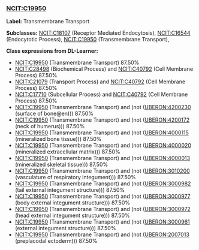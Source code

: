 
### [NCIT:C19950](http://purl.obolibrary.org/obo/NCIT_C19950)
**Label:** Transmembrane Transport

**Subclasses:** [NCIT:C18107](http://purl.obolibrary.org/obo/NCIT_C18107) (Receptor Mediated Endocytosis), [NCIT:C16544](http://purl.obolibrary.org/obo/NCIT_C16544) (Endocytotic Process), [NCIT:C19950](http://purl.obolibrary.org/obo/NCIT_C19950) (Transmembrane Transport), 

**Class expressions from DL-Learner:**

- [NCIT:C19950](http://purl.obolibrary.org/obo/NCIT_C19950) (Transmembrane Transport) 87.50%
- [NCIT:C28498](http://purl.obolibrary.org/obo/NCIT_C28498) (Biochemical Process) and [NCIT:C40792](http://purl.obolibrary.org/obo/NCIT_C40792) (Cell Membrane Process) 87.50%
- [NCIT:C21079](http://purl.obolibrary.org/obo/NCIT_C21079) (Transport Process) and [NCIT:C40792](http://purl.obolibrary.org/obo/NCIT_C40792) (Cell Membrane Process) 87.50%
- [NCIT:C17710](http://purl.obolibrary.org/obo/NCIT_C17710) (Subcellular Process) and [NCIT:C40792](http://purl.obolibrary.org/obo/NCIT_C40792) (Cell Membrane Process) 87.50%
- [NCIT:C19950](http://purl.obolibrary.org/obo/NCIT_C19950) (Transmembrane Transport) and (not ([UBERON:4200230](http://purl.obolibrary.org/obo/UBERON_4200230) (surface of bone@en))) 87.50%
- [NCIT:C19950](http://purl.obolibrary.org/obo/NCIT_C19950) (Transmembrane Transport) and (not ([UBERON:4200172](http://purl.obolibrary.org/obo/UBERON_4200172) (neck of humerus))) 87.50%
- [NCIT:C19950](http://purl.obolibrary.org/obo/NCIT_C19950) (Transmembrane Transport) and (not ([UBERON:4000115](http://purl.obolibrary.org/obo/UBERON_4000115) (mineralized bone tissue))) 87.50%
- [NCIT:C19950](http://purl.obolibrary.org/obo/NCIT_C19950) (Transmembrane Transport) and (not ([UBERON:4000020](http://purl.obolibrary.org/obo/UBERON_4000020) (mineralized extracellular matrix))) 87.50%
- [NCIT:C19950](http://purl.obolibrary.org/obo/NCIT_C19950) (Transmembrane Transport) and (not ([UBERON:4000013](http://purl.obolibrary.org/obo/UBERON_4000013) (mineralized skeletal tissue))) 87.50%
- [NCIT:C19950](http://purl.obolibrary.org/obo/NCIT_C19950) (Transmembrane Transport) and (not ([UBERON:3010200](http://purl.obolibrary.org/obo/UBERON_3010200) (vasculature of respiratory integument))) 87.50%
- [NCIT:C19950](http://purl.obolibrary.org/obo/NCIT_C19950) (Transmembrane Transport) and (not ([UBERON:3000982](http://purl.obolibrary.org/obo/UBERON_3000982) (tail external integument structure))) 87.50%
- [NCIT:C19950](http://purl.obolibrary.org/obo/NCIT_C19950) (Transmembrane Transport) and (not ([UBERON:3000977](http://purl.obolibrary.org/obo/UBERON_3000977) (body external integument structure))) 87.50%
- [NCIT:C19950](http://purl.obolibrary.org/obo/NCIT_C19950) (Transmembrane Transport) and (not ([UBERON:3000972](http://purl.obolibrary.org/obo/UBERON_3000972) (head external integument structure))) 87.50%
- [NCIT:C19950](http://purl.obolibrary.org/obo/NCIT_C19950) (Transmembrane Transport) and (not ([UBERON:3000961](http://purl.obolibrary.org/obo/UBERON_3000961) (external integument structure))) 87.50%
- [NCIT:C19950](http://purl.obolibrary.org/obo/NCIT_C19950) (Transmembrane Transport) and (not ([UBERON:2007013](http://purl.obolibrary.org/obo/UBERON_2007013) (preplacodal ectoderm))) 87.50%


